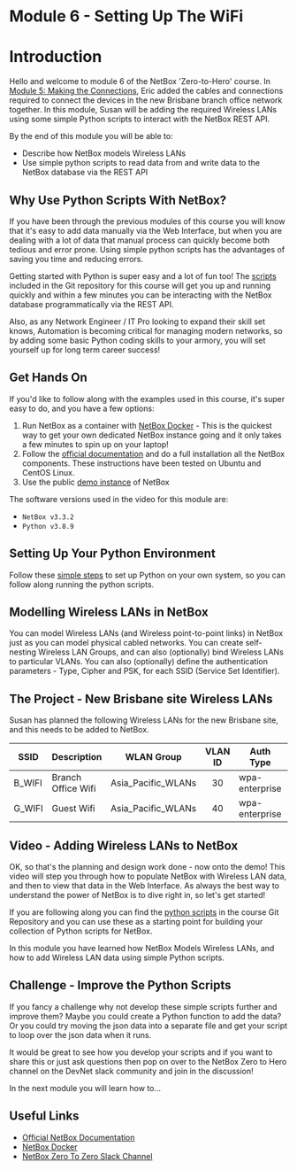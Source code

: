 # Module 6 - Setting Up The WiFi

# Introduction

Hello and welcome to module 6 of the NetBox 'Zero-to-Hero' course. In [Module 5: Making the Connections](../5-making-the-connections/5-making-the-connections.md),  Eric added the cables and connections required to connect the devices in the new Brisbane branch office network together.  In this module, Susan will be adding the required Wireless LANs using some simple Python scripts to interact with the NetBox REST API.  

By the end of this module you will be able to:
- Describe how NetBox models Wireless LANs
- Use simple python scripts to read data from and write data to the NetBox database via the REST API

## Why Use Python Scripts With NetBox? 
If you have been through the previous modules of this course you will know that it's easy to add data manually via the Web Interface, but when you are dealing with a lot of data that manual process can quickly become both tedious and error prone. Using simple python scripts has the advantages of saving you time and reducing errors. 

Getting started with Python is super easy and a lot of fun too! The [scripts](../../python_scripts/) included in the Git repository for this course will get you up and running quickly and within a few minutes you can be interacting with the NetBox database programmatically via the REST API.

Also, as any Network Engineer / IT Pro looking to expand their skill set knows, Automation is becoming critical for managing modern networks, so by adding some basic Python coding skills to your armory, you will set yourself up for long term career success!

## Get Hands On
If you'd like to follow along with the examples used in this course, it's super easy to do, and you have a few options: 
1.  Run NetBox as a container with [NetBox Docker](https://github.com/netbox-community/netbox-docker) - This is the quickest way to get your own dedicated NetBox instance going and it only takes a few minutes to spin up on your laptop!
2.  Follow the [official documentation](https://docs.netbox.dev/en/stable/installation/) and do a full installation all the NetBox components. These instructions have been tested on Ubuntu and CentOS Linux.
3.  Use the public [demo instance](https://demo.netbox.dev/) of NetBox   

The software versions used in the video for this module are: 
- `NetBox v3.3.2`
- `Python v3.8.9`

## Setting Up Your Python Environment
Follow these [simple steps](../../python_scripts/readme.md) to set up Python on your own system, so you can follow along running the python scripts.

## Modelling Wireless LANs in NetBox
You can model Wireless LANs (and Wireless point-to-point links) in NetBox just as you can model physical cabled networks. You can create self-nesting Wireless LAN Groups, and can also (optionally) bind Wireless LANs to particular VLANs. You can also (optionally) define the authentication parameters - Type, Cipher and PSK, for each SSID (Service Set Identifier).

## The Project - New Brisbane site Wireless LANs
Susan has planned the following Wireless LANs for the new Brisbane site, and this needs to be added to NetBox. 

| SSID | Description | WLAN Group | VLAN ID | Auth Type | Auth Cipher | Auth PSK |
| --- | --- | --- | :---: | --- | :---: | --- |
| B_WIFI | Branch Office Wifi | Asia_Pacific_WLANs | 30 | wpa-enterprise | aes | 5up3r5ecr3tK3y |
| G_WIFI | Guest Wifi | Asia_Pacific_WLANs | 40 | wpa-enterprise | aes | M3g45ecr3tK3y |

## Video - Adding Wireless LANs to NetBox
OK, so that's the planning and design work done - now onto the demo! This video will step you through how to populate NetBox with Wireless LAN data, and then to view that data in the Web Interface. As always the best way to understand the power of NetBox is to dive right in, so let's get started!

If you are following along you can find the [python scripts](../../python_scripts/) in the course Git Repository and you can use these as a starting point for building your collection of Python scripts for NetBox. 

<!-- link to video here -->

In this module you have learned how NetBox Models Wireless LANs, and how to add Wireless LAN data using simple Python scripts.

## Challenge - Improve the Python Scripts
If you fancy a challenge why not develop these simple scripts further and improve them? Maybe you could create a Python function to add the data?  Or you could try moving the json data into a separate file and get your script to loop over the json data when it runs. 

It would be great to see how you develop your scripts and if you want to share this or just ask questions then pop on over to the NetBox Zero to Hero channel on the DevNet slack community and join in the discussion!

In the next module you will learn how to...

## Useful Links
- [Official NetBox Documentation](https://docs.netbox.dev/en/stable/)
- [NetBox Docker](https://github.com/netbox-community/netbox-docker)
- [NetBox Zero To Zero Slack Channel]()
